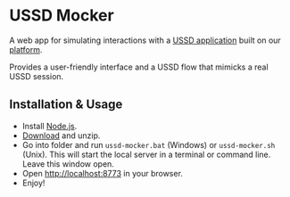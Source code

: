 # USSD Mocker

A web app for simulating interactions with a [USSD application](https://developers.hubtel.com/documentations/ussd) built on our [platform](https://developers.hubtel.com/documentations/ussd).

Provides a user-friendly interface and a USSD flow that mimicks a real USSD session.

## Installation & Usage

* Install [Node.js](http://nodejs.org).
* [Download](https://github.com/hubtel/ussd-mocker/archive/master.zip) and unzip.
* Go into folder and run `ussd-mocker.bat` (Windows) or `ussd-mocker.sh` (Unix). This will start the local server in a terminal or command line. Leave this window open.
* Open [http://localhost:8773](http://localhost:8773) in your browser.
* Enjoy!
